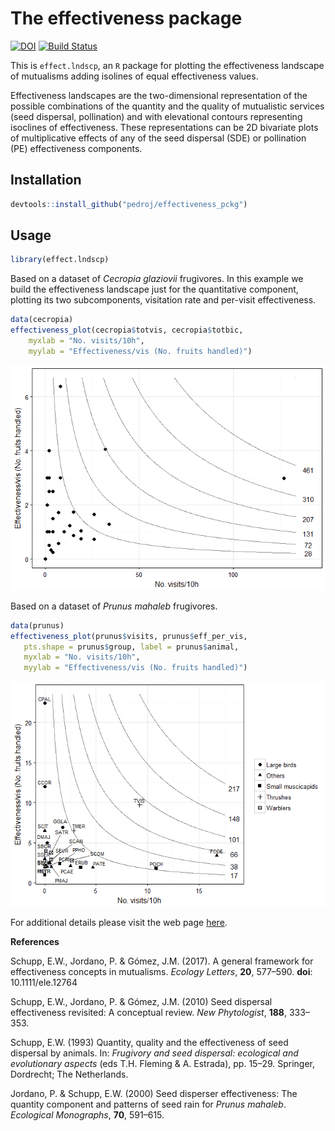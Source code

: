 
The effectiveness package
=========================

[![DOI](https://zenodo.org/badge/84199078.svg)](https://zenodo.org/badge/latestdoi/84199078) [![Build Status](https://travis-ci.org/pedroj/effectiveness_pckg.svg?branch=master)](https://travis-ci.org/pedroj/effectiveness_pckg)

This is `effect.lndscp`, an `R` package for plotting the effectiveness landscape of mutualisms adding isolines of equal effectiveness values.

Effectiveness landscapes are the two-dimensional representation of the possible combinations of the quantity and the quality of mutualistic services (seed dispersal, pollination) and with elevational contours representing isoclines of effectiveness. These representations can be 2D bivariate plots of multiplicative effects of any of the seed dispersal (SDE) or pollination (PE) effectiveness components.

Installation
------------

``` r
devtools::install_github("pedroj/effectiveness_pckg")
```

Usage
-----

``` r
library(effect.lndscp)
```

Based on a dataset of *Cecropia glaziovii* frugivores. In this example we build the effectiveness landscape just for the quantitative component, plotting its two subcomponents, visitation rate and per-visit effectiveness.

``` r
data(cecropia)
effectiveness_plot(cecropia$totvis, cecropia$totbic, 
    myxlab = "No. visits/10h", 
    myylab = "Effectiveness/vis (No. fruits handled)")
```

![](./images/README-cecropia.png)

Based on a dataset of *Prunus mahaleb* frugivores.

``` r
data(prunus)
effectiveness_plot(prunus$visits, prunus$eff_per_vis, 
   pts.shape = prunus$group, label = prunus$animal,  
   myxlab = "No. visits/10h", 
   myylab = "Effectiveness/vis (No. fruits handled)")
```

![](./images/README-prunus.png)

For additional details please visit the web page [here](http://pedroj.github.com/effectiveness/).

**References**

Schupp, E.W., Jordano, P. & Gómez, J.M. (2017). A general framework for effectiveness concepts in mutualisms. *Ecology Letters*, **20**, 577–590. **doi**: 10.1111/ele.12764

Schupp, E.W., Jordano, P. & Gómez, J.M. (2010) Seed dispersal effectiveness revisited: A conceptual review. *New Phytologist*, **188**, 333–353.

Schupp, E.W. (1993) Quantity, quality and the effectiveness of seed dispersal by animals. In: *Frugivory and seed dispersal: ecological and evolutionary aspects* (eds T.H. Fleming & A. Estrada), pp. 15–29. Springer, Dordrecht; The Netherlands.

Jordano, P. & Schupp, E.W. (2000) Seed disperser effectiveness: The quantity component and patterns of seed rain for *Prunus mahaleb*. *Ecological Monographs*, **70**, 591–615.
